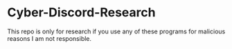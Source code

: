 # Cyber-Discord-Research
This repo is only for research if you use any of these programs for malicious reasons I am not responsible.
